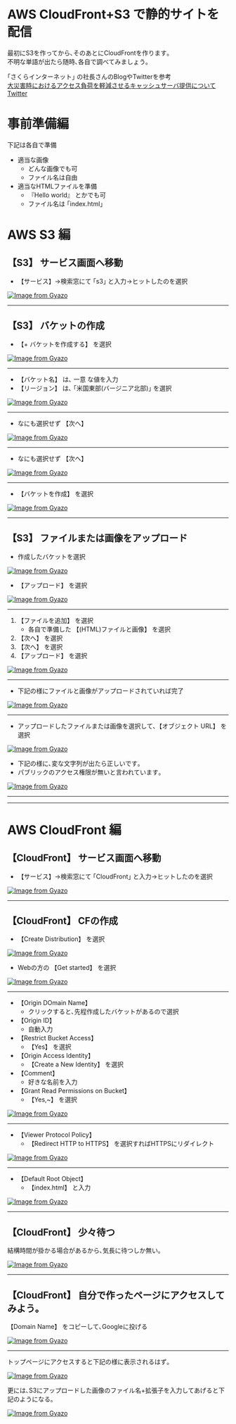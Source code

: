 # AWS CloudFront+S3 で静的サイトを配信

最初にS3を作ってから､そのあとにCloudFrontを作ります｡<br>
不明な単語が出たら随時､各自で調べてみましょう｡

｢さくらインターネット｣ の社長さんのBlogやTwitterを参考<br>
[大災害時におけるアクセス負荷を軽減させるキャッシュサーバ提供について](https://tanaka.sakura.ad.jp/2011/03/cache-cdn-server.html)
[Twitter](https://twitter.com/kunihirotanaka/status/1008496434562265088)

# 事前準備編

下記は各自で準備

- 適当な画像
	- どんな画像でも可
	- ファイル名は自由
- 適当なHTMLファイルを準備
	- 『Hello world』 とかでも可
	- ファイル名は ｢index.html｣

# AWS S3 編

## 【S3】 サービス画面へ移動

- 【サービス】→検索窓にて ｢s3｣ と入力→ヒットしたのを選択

[![Image from Gyazo](https://i.gyazo.com/5beb230e2973f03880fc8cdb55d589cf.png)](https://gyazo.com/5beb230e2973f03880fc8cdb55d589cf)

---

## 【S3】 バケットの作成

- 【+ バケットを作成する】 を選択

[![Image from Gyazo](https://i.gyazo.com/7d273a864776bc72a58dd982e870d654.png)](https://gyazo.com/7d273a864776bc72a58dd982e870d654)

---

- 【バケット名】 は､ 一意 な値を入力
- 【リージョン】 は､ ｢米国東部(バージニア北部)｣ を選択

[![Image from Gyazo](https://i.gyazo.com/fc3adc9b726d0bb8e47f0cf7ecbb6e5c.png)](https://gyazo.com/fc3adc9b726d0bb8e47f0cf7ecbb6e5c)

---

- なにも選択せず 【次へ】

[![Image from Gyazo](https://i.gyazo.com/49f6c793513e4ea4afcad52c5bc26a92.png)](https://gyazo.com/49f6c793513e4ea4afcad52c5bc26a92)

---

- なにも選択せず 【次へ】

[![Image from Gyazo](https://i.gyazo.com/64956600f353a4de5b04a0eef9a8d9eb.png)](https://gyazo.com/64956600f353a4de5b04a0eef9a8d9eb)

---

- 【バケットを作成】 を選択

[![Image from Gyazo](https://i.gyazo.com/fc3dd383b8a73ecff55a3f123ab74a3f.png)](https://gyazo.com/fc3dd383b8a73ecff55a3f123ab74a3f)

---

## 【S3】 ファイルまたは画像をアップロード

- 作成したバケットを選択

[![Image from Gyazo](https://i.gyazo.com/04614d61fd80365f978d24f4240d3b05.png)](https://gyazo.com/04614d61fd80365f978d24f4240d3b05)

- 【アップロード】 を選択

[![Image from Gyazo](https://i.gyazo.com/2e609454095169db0a993e4bf6ec5a80.png)](https://gyazo.com/2e609454095169db0a993e4bf6ec5a80)

---

1. 【ファイルを追加】 を選択
	- 各自で準備した 【(HTML)ファイルと画像】 を選択
2. 【次へ】 を選択
3. 【次へ】 を選択
4. 【アップロード】 を選択

[![Image from Gyazo](https://i.gyazo.com/1ec76ac19e9a27e66696a091c992d9e2.gif)](https://gyazo.com/1ec76ac19e9a27e66696a091c992d9e2)

---

- 下記の様にファイルと画像がアップロードされていれば完了

[![Image from Gyazo](https://i.gyazo.com/68687b63a6b4ca9fea8ca5b8298b5553.png)](https://gyazo.com/68687b63a6b4ca9fea8ca5b8298b5553)

---

- アップロードしたファイルまたは画像を選択して､【オブジェクト URL】 を選択

[![Image from Gyazo](https://i.gyazo.com/4a62f9274511350e7aa9cd4cd94a1945.png)](https://gyazo.com/4a62f9274511350e7aa9cd4cd94a1945)

- 下記の様に､変な文字列が出たら正しいです｡
- パブリックのアクセス権限が無いと言われています｡

[![Image from Gyazo](https://i.gyazo.com/e0d3cbbbfc5910ec56c9d3732dc7effc.png)](https://gyazo.com/e0d3cbbbfc5910ec56c9d3732dc7effc)

---
---

# AWS CloudFront 編

## 【CloudFront】 サービス画面へ移動

- 【サービス】→検索窓にて ｢CloudFront｣ と入力→ヒットしたのを選択

[![Image from Gyazo](https://i.gyazo.com/fd1829bebffc0cf34b83cbc921310df3.png)](https://gyazo.com/fd1829bebffc0cf34b83cbc921310df3)

---

## 【CloudFront】 CFの作成

- 【Create Distribution】 を選択

[![Image from Gyazo](https://i.gyazo.com/e89964a2afd891ecf5d7534dd78315a9.png)](https://gyazo.com/e89964a2afd891ecf5d7534dd78315a9)

- Webの方の 【Get started】 を選択

[![Image from Gyazo](https://i.gyazo.com/5cdf6b672c498963b94180df89e860ee.png)](https://gyazo.com/5cdf6b672c498963b94180df89e860ee)

---

- 【Origin DOmain Name】
	- クリックすると､先程作成したバケットがあるので選択
- 【Origin ID】
	- 自動入力
- 【Restrict Bucket Access】
	- 【Yes】 を選択
- 【Origin Access Identity】
	- 【Create a New Identity】 を選択
- 【Comment】
	- 好きな名前を入力
- 【Grant Read Permissions on Bucket】
	- 【Yes,~】 を選択

[![Image from Gyazo](https://i.gyazo.com/8d47d748991dbc7277cd77ce58ca2518.png)](https://gyazo.com/8d47d748991dbc7277cd77ce58ca2518)

---

- 【Viewer Protocol Policy】
	- 【Redirect HTTP to HTTPS】 を選択すればHTTPSにリダイレクト

[![Image from Gyazo](https://i.gyazo.com/64daefe627a22cbe9a71b9d73365b855.png)](https://gyazo.com/64daefe627a22cbe9a71b9d73365b855)

---

- 【Default Root Object】
	- 【index.html】 と入力

[![Image from Gyazo](https://i.gyazo.com/20f535d835d0bc615c546b6b81df53f1.png)](https://gyazo.com/20f535d835d0bc615c546b6b81df53f1)

---

## 【CloudFront】 少々待つ

結構時間が掛かる場合があるから､気長に待つしか無い｡

[![Image from Gyazo](https://i.gyazo.com/be4ed1fd157f1997316adde049a29772.png)](https://gyazo.com/be4ed1fd157f1997316adde049a29772)

---

## 【CloudFront】 自分で作ったページにアクセスしてみよう｡

【Domain Name】 をコピーして､Googleに投げる

[![Image from Gyazo](https://i.gyazo.com/0d315b166819bb561b7ac26b72a891db.png)](https://gyazo.com/0d315b166819bb561b7ac26b72a891db)

---

トップページにアクセスすると下記の様に表示されるはず｡

[![Image from Gyazo](https://i.gyazo.com/65f3534708b4d94a2ebe850fe4d99bb8.png)](https://gyazo.com/65f3534708b4d94a2ebe850fe4d99bb8)

更には､S3にアップロードした画像のファイル名+拡張子を入力してあげると下記のようになる｡

[![Image from Gyazo](https://i.gyazo.com/28c32698fdd4897d4c8527f316e26c11.png)](https://gyazo.com/28c32698fdd4897d4c8527f316e26c11)